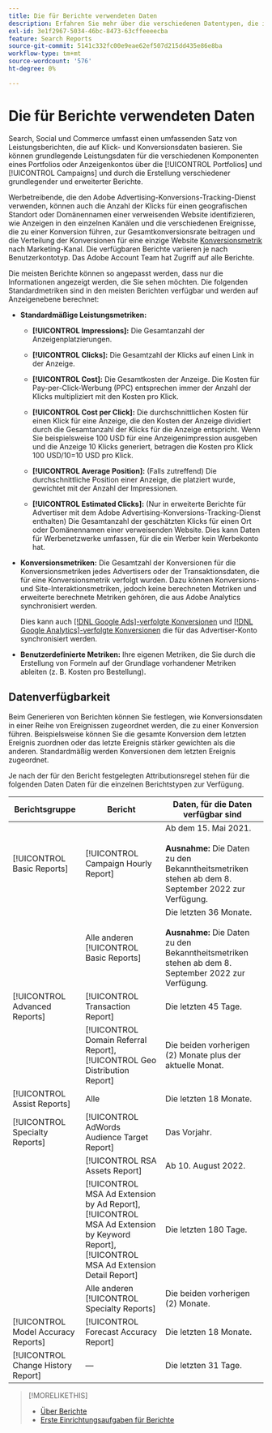 ```yaml
---
title: Die für Berichte verwendeten Daten
description: Erfahren Sie mehr über die verschiedenen Datentypen, die in Datenansichten und benutzerdefinierten Berichten verfügbar sind.
exl-id: 3e1f2967-5034-46bc-8473-63cffeeeecba
feature: Search Reports
source-git-commit: 5141c332fc00e9eae62ef507d215dd435e86e8ba
workflow-type: tm+mt
source-wordcount: '576'
ht-degree: 0%

---
```


# Die für Berichte verwendeten Daten

Search, Social und Commerce umfasst einen umfassenden Satz von Leistungsberichten, die auf Klick- und Konversionsdaten basieren. Sie können grundlegende Leistungsdaten für die verschiedenen Komponenten eines Portfolios oder Anzeigenkontos über die [!UICONTROL Portfolios] und [!UICONTROL Campaigns] und durch die Erstellung verschiedener grundlegender und erweiterter Berichte.

Werbetreibende, die den Adobe Advertising-Konversions-Tracking-Dienst verwenden, können auch die Anzahl der Klicks für einen geografischen Standort oder Domänennamen einer verweisenden Website identifizieren, wie Anzeigen in den einzelnen Kanälen und die verschiedenen Ereignisse, die zu einer Konversion führen, zur Gesamtkonversionsrate beitragen und die Verteilung der Konversionen für eine einzige Website [Konversionsmetrik](/help/search-social-commerce/admin/conversion-metrics/conversion-metric-about.md) nach Marketing-Kanal. Die verfügbaren Berichte variieren je nach Benutzerkontotyp. Das Adobe Account Team hat Zugriff auf alle Berichte.

Die meisten Berichte können so angepasst werden, dass nur die Informationen angezeigt werden, die Sie sehen möchten. Die folgenden Standardmetriken sind in den meisten Berichten verfügbar und werden auf Anzeigenebene berechnet:

* **Standardmäßige Leistungsmetriken:**

   * **[!UICONTROL Impressions]:** Die Gesamtanzahl der Anzeigenplatzierungen.

   * **[!UICONTROL Clicks]:** Die Gesamtzahl der Klicks auf einen Link in der Anzeige.

   * **[!UICONTROL Cost]:** Die Gesamtkosten der Anzeige. Die Kosten für Pay-per-Click-Werbung (PPC) entsprechen immer der Anzahl der Klicks multipliziert mit den Kosten pro Klick.

   * **[!UICONTROL Cost per Click]:** Die durchschnittlichen Kosten für einen Klick für eine Anzeige, die den Kosten der Anzeige dividiert durch die Gesamtanzahl der Klicks für die Anzeige entspricht. Wenn Sie beispielsweise 100 USD für eine Anzeigenimpression ausgeben und die Anzeige 10 Klicks generiert, betragen die Kosten pro Klick 100 USD/10=10 USD pro Klick.

   * **[!UICONTROL Average Position]:** (Falls zutreffend) Die durchschnittliche Position einer Anzeige, die platziert wurde, gewichtet mit der Anzahl der Impressionen.

   * **[!UICONTROL Estimated Clicks]:** (Nur in erweiterte Berichte für Advertiser mit dem Adobe Advertising-Konversions-Tracking-Dienst enthalten) Die Gesamtanzahl der geschätzten Klicks für einen Ort oder Domänennamen einer verweisenden Website. Dies kann Daten für Werbenetzwerke umfassen, für die ein Werber kein Werbekonto hat.

* **Konversionsmetriken:** Die Gesamtzahl der Konversionen für die Konversionsmetriken jedes Advertisers oder der Transaktionsdaten, die für eine Konversionsmetrik verfolgt wurden. Dazu können Konversions- und Site-Interaktionsmetriken, jedoch keine berechneten Metriken und erweiterte berechnete Metriken gehören, die aus Adobe Analytics synchronisiert werden.

  Dies kann auch [[!DNL Google Ads]-verfolgte Konversionen](/help/search-social-commerce/campaign-management/introduction/google-conversion-data.md) und [[!DNL Google Analytics]-verfolgte Konversionen](/help/search-social-commerce/admin/data-sources/data-source-about.md) die für das Advertiser-Konto synchronisiert werden.

* **Benutzerdefinierte Metriken:** Ihre eigenen Metriken, die Sie durch die Erstellung von Formeln auf der Grundlage vorhandener Metriken ableiten (z. B. Kosten pro Bestellung).

## Datenverfügbarkeit

Beim Generieren von Berichten können Sie festlegen, wie Konversionsdaten in einer Reihe von Ereignissen zugeordnet werden, die zu einer Konversion führen. Beispielsweise können Sie die gesamte Konversion dem letzten Ereignis zuordnen oder das letzte Ereignis stärker gewichten als die anderen. Standardmäßig werden Konversionen dem letzten Ereignis zugeordnet.

Je nach der für den Bericht festgelegten Attributionsregel stehen für die folgenden Daten Daten für die einzelnen Berichtstypen zur Verfügung.

| Berichtsgruppe | Bericht | Daten, für die Daten verfügbar sind |
|---|---|---|
| [!UICONTROL Basic Reports] | [!UICONTROL Campaign Hourly Report] | Ab dem 15. Mai 2021.<br><br><b>Ausnahme:</b> Die Daten zu den Bekanntheitsmetriken stehen ab dem 8. September 2022 zur Verfügung. |
| | Alle anderen [!UICONTROL Basic Reports] | Die letzten 36 Monate.<br><br><b>Ausnahme:</b> Die Daten zu den Bekanntheitsmetriken stehen ab dem 8. September 2022 zur Verfügung. |
| [!UICONTROL Advanced Reports] | [!UICONTROL Transaction Report] | Die letzten 45 Tage. |
| | [!UICONTROL Domain Referral Report], [!UICONTROL Geo Distribution Report] | Die beiden vorherigen (2) Monate plus der aktuelle Monat. |
| [!UICONTROL Assist Reports] | Alle | Die letzten 18 Monate. |
| [!UICONTROL Specialty Reports] | [!UICONTROL AdWords Audience Target Report] | Das Vorjahr. |
| | [!UICONTROL RSA Assets Report] | Ab 10. August 2022. |
| | [!UICONTROL MSA Ad Extension by Ad Report], [!UICONTROL MSA Ad Extension by Keyword Report], [!UICONTROL MSA Ad Extension Detail Report] | Die letzten 180 Tage. |
| | Alle anderen [!UICONTROL Specialty Reports] | Die beiden vorherigen (2) Monate. |
| [!UICONTROL Model Accuracy Reports] | [!UICONTROL Forecast Accuracy Report] | Die letzten 18 Monate. |
| [!UICONTROL Change History Report] | — | Die letzten 31 Tage. |

>[!MORELIKETHIS]
>
>* [Über Berichte](report-about.md)
>* [Erste Einrichtungsaufgaben für Berichte](initial-setup.md)
